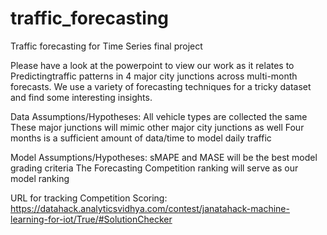 # traffic_forecasting
Traffic forecasting for Time Series final project

Please have a look at the powerpoint to view our work as it relates to Predictingtraffic patterns in 4 major city junctions across multi-month forecasts.
We use a variety of forecasting techniques for a tricky dataset and find some interesting insights.

Data Assumptions/Hypotheses: 
All vehicle types are collected the same
These major junctions will mimic other major city junctions as well
Four months is a sufficient amount of data/time to model daily traffic

Model Assumptions/Hypotheses: 
sMAPE and MASE will be the best model grading criteria
The Forecasting Competition ranking will serve as our model ranking 

URL for tracking Competition Scoring: https://datahack.analyticsvidhya.com/contest/janatahack-machine-learning-for-iot/True/#SolutionChecker
